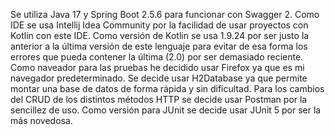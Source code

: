 Se utiliza Java 17 y Spring Boot 2.5.6 para funcionar con Swagger 2.
Como IDE se usa Intellij Idea Community por la facilidad de usar proyectos con Kotlin con este IDE.
Como versión de Kotlin se usa 1.9.24 por ser justo la anterior a la última versión de este lenguaje para evitar de esa forma los errores que pueda contener la última (2.0) por ser demasiado reciente.
Como naveador para las pruebas he decidido usar Firefox ya que es mi navegador predeterminado.
Se decide usar H2Database ya que permite montar una base de datos de forma rápida y sin dificultad.
Para los cambios del CRUD de los distintos métodos HTTP se decide usar Postman por la sencillez de uso.
Como versión para JUnit se decide usar JUnit 5 por ser la más novedosa.

